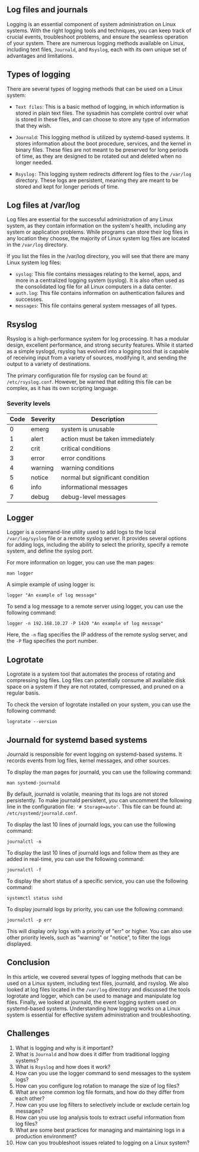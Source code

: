 ## Log files and journals
Logging is an essential component of system administration on Linux systems. With the right logging tools and techniques, you can keep track of crucial events, troubleshoot problems, and ensure the seamless operation of your system. There are numerous logging methods available on Linux, including text files, `Journald`, and `Rsyslog`, each with its own unique set of advantages and limitations.

## Types of logging

There are several types of logging methods that can be used on a Linux system:

* `Text files`: This is a basic method of logging, in which information is stored in plain text files. The sysadmin has complete control over what is stored in these files, and can choose to store any type of information that they wish.

* `Journald`: This logging method is utilized by systemd-based systems. It stores information about the boot procedure, services, and the kernel in binary files. These files are not meant to be preserved for long periods of time, as they are designed to be rotated out and deleted when no longer needed.

* `Rsyslog:` This logging system redirects different log files to the `/var/log` directory. These logs are persistent, meaning they are meant to be stored and kept for longer periods of time.

## Log files at /var/log
Log files are essential for the successful administration of any Linux system, as they contain information on the system's health, including any system or application problems. While programs can store their log files in any location they choose, the majority of Linux system log files are located in the `/var/log` directory.

If you list the files in the /var/log directory, you will see that there are many Linux system log files:

* `syslog`: This file contains messages relating to the kernel, apps, and more in a centralized logging system (syslog). It is also often used as the consolidated log file for all Linux computers in a data center.
* `auth.log`: This file contains information on authentication failures and successes.
* `messages`: This file contains general system messages of all types.

## Rsyslog
Rsyslog is a high-performance system for log processing. It has a modular design, excellent performance, and strong security features. While it started as a simple syslogd, rsyslog has evolved into a logging tool that is capable of receiving input from a variety of sources, modifying it, and sending the output to a variety of destinations.

The primary configuration file for rsyslog can be found at: `/etc/rsyslog.conf`. However, be warned that editing this file can be complex, as it has its own scripting language.

### Severity levels

| Code | Severity |  Description |
| --- | --- | --- |
| 0 | emerg | system is unusable |
| 1 | alert | action must be taken immediately |
| 2 | crit | critical conditions |
| 3 |  error | error conditions |
| 4 |  warning | warning conditions |
| 5 |  notice | normal but significant condition |
| 6 |  info | informational messages |
| 7 |  debug | debug-level messages |

## Logger
Logger is a command-line utility used to add logs to the local `/var/log/syslog` file or a remote syslog server. It provides several options for adding logs, including the ability to select the priority, specify a remote system, and define the syslog port. 

For more information on logger, you can use the man pages:

```
man logger
```

A simple example of using logger is:

```
logger "An example of log message"
```

To send a log message to a remote server using logger, you can use the following command:

```
logger -n 192.168.10.27 -P 1420 "An example of log message"
```

Here, the `-n` flag specifies the IP address of the remote syslog server, and the `-P` flag specifies the port number.

## Logrotate

Logrotate is a system tool that automates the process of rotating and compressing log files. Log files can potentially consume all available disk space on a system if they are not rotated, compressed, and pruned on a regular basis.

To check the version of logrotate installed on your system, you can use the following command:

```
logrotate --version
```

## Journald for systemd based systems

Journald is responsible for event logging on systemd-based systems. It records events from log files, kernel messages, and other sources.

To display the man pages for journald, you can use the following command:

```
man systemd-journald
```

By default, journald is volatile, meaning that its logs are not stored persistently. To make journald persistent, you can uncomment the following line in the configuration file: `'# Storage=auto'`. This file can be found at: `/etc/systemd/journald.conf`.

To display the last 10 lines of journald logs, you can use the following command:

```
journalctl -n
```

To display the last 10 lines of journald logs and follow them as they are added in real-time, you can use the following command:

```
journalctl -f
```

To display the short status of a specific service, you can use the following command:

```
systemctl status sshd
```

To display journald logs by priority, you can use the following command:

```
journalctl -p err
```

This will display only logs with a priority of "err" or higher. You can also use other priority levels, such as "warning" or "notice", to filter the logs displayed.

## Conclusion

In this article, we covered several types of logging methods that can be used on a Linux system, including text files, journald, and rsyslog. We also looked at log files located in the `/var/log` directory and discussed the tools logrotate and logger, which can be used to manage and manipulate log files. Finally, we looked at journald, the event logging system used on systemd-based systems. Understanding how logging works on a Linux system is essential for effective system administration and troubleshooting.

## Challenges

1. What is logging and why is it important?
1. What is `Journald` and how does it differ from traditional logging systems?
1. What is `Rsyslog` and how does it work?
1. How can you use the logger command to send messages to the system logs?
1. How can you configure log rotation to manage the size of log files?
1. What are some common log file formats, and how do they differ from each other?
1. How can you use log filters to selectively include or exclude certain log messages?
1. How can you use log analysis tools to extract useful information from log files?
1. What are some best practices for managing and maintaining logs in a production environment?
1. How can you troubleshoot issues related to logging on a Linux system?
